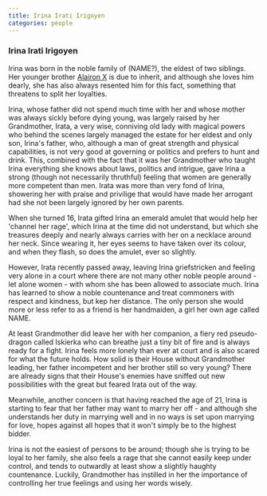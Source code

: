 ```yaml
---
title: Irina Irati Irigoyen
categories: people
---
```


### Irina Irati Irigoyen

Irina was born in the noble family of (NAME?), the eldest of two siblings. Her younger brother [Alairon X](AlaironX) is due to inherit, and although she loves him dearly, she has also always resented him for this fact, something that threatens to split her loyalties.

Irina, whose father did not spend much time with her and whose mother was always sickly before dying young, was largely raised by her Grandmother, Irata, a very wise, conniving old lady with magical powers who behind the scenes largely managed the estate for her eldest and only son, Irina's father, who, although a man of great strength and physical capabilities, is not very good at governing or politics and prefers to hunt and drink. This, combined with the fact that it was her Grandmother who taught Irina everything she knows about laws, politics and intrigue, gave Irina a strong (though not necessarily thruthful) feeling that women are generally more competent than men. Irata was more than very fond of Irina, showering her with praise and privilige that would have made her arrogant had she not been largely ignored by her own parents. 

When she turned 16, Irata gifted Irina an emerald amulet that would help her 'channel her rage', which Irina at the time did not understand, but which she treasures deeply and nearly always carries with her on a necklace around her neck. Since wearing it, her eyes seems to have taken over its colour, and when they flash, so does the amulet, ever so slightly.

However, Irata recently passed away, leaving Irina griefstricken and feeling very alone in a court where there are not many other noble people around - let alone women - with whom she has been allowed to associate much. Irina has learned to show a noble countenance and treat commoners with respect and kindness, but kep her distance. The only person she would more or less refer to as a friend is her handmaiden, a girl her own age called NAME. 

At least Grandmother did leave her with her companion, a fiery red pseudo-dragon called Iskierka who can breathe just a tiny bit of fire and is always ready for a fight. Irina feels more lonely than ever at court and is also scared for what the future holds. How solid is their House without Grandmother leading, her father incompetent and her brother still so very young? There are already signs that their House's enemies have sniffed out new possibilities with the great but feared Irata out of the way.

Meanwhile, another concern is that having reached the age of 21, Irina is starting to fear that her father may want to marry her off - and although she understands her duty in marrying well and in no ways is set upon marrying for love, hopes against all hopes that it won't simply be to the highest bidder. 

Irina is not the easiest of persons to be around; though she is trying to be loyal to her family, she also feels a rage that she cannot easily keep under control, and tends to outwardly at least show a slightly haughty countenance. Luckily, Grandmother has instilled in her the importance of controlling her true feelings and using her words wisely.
